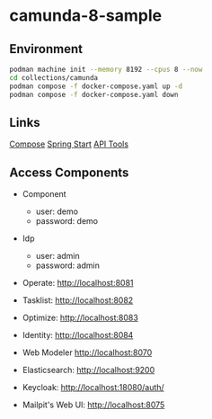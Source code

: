 # camunda-8-sample

## Environment

```bash
podman machine init --memory 8192 --cpus 8 --now
cd collections/camunda
podman compose -f docker-compose.yaml up -d
podman compose -f docker-compose.yaml down
```

## Links

[Compose](https://docs.camunda.io/docs/self-managed/setup/deploy/local/docker-compose)
[Spring Start](https://docs.camunda.io/docs/guides/getting-started-java-spring)
[API Tools](https://docs.camunda.io/docs/apis-tools/working-with-apis-tools/)

## Access Components

- Component
  - user: demo
  - password: demo
- Idp
  - user: admin
  - password: admin

- Operate: <http://localhost:8081>
- Tasklist: <http://localhost:8082>
- Optimize: <http://localhost:8083>
- Identity: <http://localhost:8084>
- Web Modeler <http://localhost:8070>
- Elasticsearch: <http://localhost:9200>
- Keycloak: <http://localhost:18080/auth/>
- Mailpit's Web UI: <http://localhost:8075>
